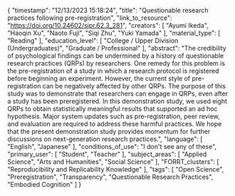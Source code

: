 {
    "timestamp": "12/13/2023 15:18:24",
    "title": "Questionable research practices following pre-registration",
    "link_to_resource": "https://doi.org/10.24602/sjpr.62.3_281",
    "creators": [
        "Ayumi Ikeda",
        "Haoqin Xu",
        "Naoto Fuji",
        "Siqi Zhu",
        "Yuki Yamada"
    ],
    "material_type": [
        "Reading"
    ],
    "education_level": [
        "College / Upper Division (Undergraduates)",
        "Graduate / Professional"
    ],
    "abstract": "The credibility of psychological findings can be undermined by a history of questionable research practices (QRPs) by researchers. One remedy for this problem is the pre-registration of a study in which a research protocol is registered before beginning an experiment. However, the current style of pre-registration can be negatively affected by other QRPs. The purpose of this study was to demonstrate that researchers can engage in QRPs, even after a study has been preregistered. In this demonstration study, we used eight QRPs to obtain statistically meaningful results that supported an ad hoc hypothesis. Major system updates such as pre-registration, peer review, and evaluation are required to address these harmful practices. We hope that the present demonstration study provides momentum for further discussions on next-generation research practices.",
    "language": [
        "English",
        "Japanese"
    ],
    "conditions_of_use": "I don't see any of these",
    "primary_user": [
        "Student",
        "Teacher"
    ],
    "subject_areas": [
        "Applied Science",
        "Arts and Humanities",
        "Social Science"
    ],
    "FORRT_clusters": [
        "Reproducibility and Replicability Knowledge"
    ],
    "tags": [
        "Open Science",
        "Preregistration",
        "Transparency",
        "Questionable Research Practices",
        "Embodied Cognition"
    ]
}